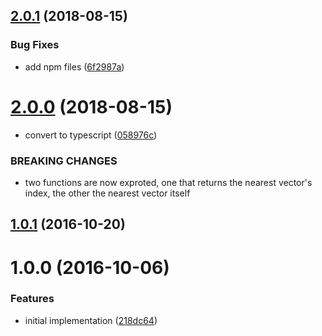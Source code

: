 <a name="2.0.1"></a>
## [2.0.1](https://github.com/mljs/nearest-vector/compare/v2.0.0...v2.0.1) (2018-08-15)


### Bug Fixes

* add npm files ([6f2987a](https://github.com/mljs/nearest-vector/commit/6f2987a))



<a name="2.0.0"></a>
# [2.0.0](https://github.com/mljs/nearest-vector/compare/v1.0.1...v2.0.0) (2018-08-15)


* convert to typescript ([058976c](https://github.com/mljs/nearest-vector/commit/058976c))


### BREAKING CHANGES

* two functions are now exproted, one that returns the nearest vector's
index, the other the nearest vector itself



<a name="1.0.1"></a>
## [1.0.1](https://github.com/mljs/nearest-vector/compare/v1.0.0...v1.0.1) (2016-10-20)



<a name="1.0.0"></a>
# 1.0.0 (2016-10-06)


### Features

* initial implementation ([218dc64](https://github.com/mljs/nearest-vector/commit/218dc64))



